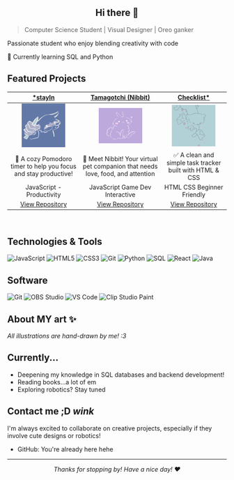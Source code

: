 
<div align="center">

## Hi there 🌻
</div>

>  Computer Science Student |  Visual Designer | Oreo ganker

Passionate student who enjoy blending creativity with code

🌱 Currently learning SQL and Python 

## Featured Projects

| <a href="https://github.com/maddie-0xFF/stayIn" target="_blank">*stayIn</a> | <a href="https://github.com/maddie-0xFF/tamagotchi" target="_blank">Tamagotchi (Nibbit)</a> | <a href="https://github.com/maddie-0xFF/Checklist-" target="_blank">Checklist*</a> |
| :---: | :---: | :---: |
| <img src="https://raw.githubusercontent.com/maddie-0xFF/stayIn/main/assets/raccoon.png" width="100px"> | <img src="https://raw.githubusercontent.com/maddie-0xFF/tamagotchi/main/assets/nibbit.png" width="100px"> | <img src="https://raw.githubusercontent.com/maddie-0xFF/Checklist-/main/assets/check.png" width="100px"> |
| 🦝 A cozy Pomodoro timer to help you focus and stay productive! | 🐇 Meet Nibbit! Your virtual pet companion that needs love, food, and attention | ✅ A clean and simple task tracker built with HTML & CSS |
| JavaScript - Productivity | JavaScript Game Dev Interactive | HTML CSS Beginner Friendly |
| <a href="https://github.com/maddie-0xFF/stayIn" target="_blank">View Repository</a> | <a href="https://github.com/maddie-0xFF/tamagotchi" target="_blank">View Repository</a> | <a href="https://github.com/maddie-0xFF/Checklist-" target="_blank">View Repository</a> |

<br/>


## Technologies & Tools

![JavaScript](https://img.shields.io/badge/-JavaScript-F7DF1E?style=flat-square&logo=javascript&logoColor=black)
![HTML5](https://img.shields.io/badge/-HTML5-E34F26?style=flat-square&logo=html5&logoColor=white)
![CSS3](https://img.shields.io/badge/-CSS3-1572B6?style=flat-square&logo=css3)
![Git](https://img.shields.io/badge/-Git-F05032?style=flat-square&logo=git&logoColor=white)
![Python](https://img.shields.io/badge/-Python-3776AB?style=flat-square&logo=python&logoColor=white)
![SQL](https://img.shields.io/badge/-SQL-4479A1?style=flat-square&logo=mysql&logoColor=white)
![React](https://img.shields.io/badge/-React-61DAFB?style=flat-square&logo=react&logoColor=black)
![Java](https://img.shields.io/badge/-Java-007396?style=flat-square&logo=java&logoColor=white)

## Software

![Git](https://img.shields.io/badge/-Git-F05032?style=flat-square&logo=git&logoColor=white)
![OBS Studio](https://img.shields.io/badge/-OBS%20Studio-302E31?style=flat-square&logo=obsstudio&logoColor=white)
![VS Code](https://img.shields.io/badge/-VS%20Code-007ACC?style=flat-square&logo=visualstudiocode&logoColor=white)
![Clip Studio Paint](https://img.shields.io/badge/-Clip%20Studio%20Paint-000000?style=flat-square&logo=clipstudiopaint&logoColor=white)


## About MY art ✨

 *All illustrations are hand-drawn by me! :3* 

## Currently...

-  Deepening my knowledge in SQL databases and backend development!
-  Reading books...a lot of em
-  Exploring robotics? Stay tuned


##  Contact me ;D *wink*

I'm always excited to collaborate on creative projects, especially if they involve cute designs or robotics!

-  GitHub: You're already here hehe


---

<div align="center">
  
  *Thanks for stopping by! Have a nice day! ❤️*
</div>
